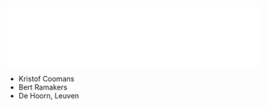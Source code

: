 ![2dotstwice - connecting the dots](resources/2dotstwice.png)

* Kristof Coomans
* Bert Ramakers
* De Hoorn, Leuven
